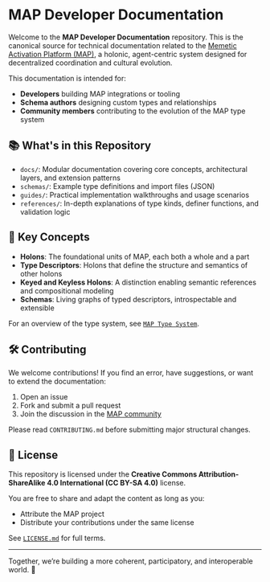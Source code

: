 # MAP Developer Documentation

Welcome to the **MAP Developer Documentation** repository. This is the canonical source for technical documentation related to the [Memetic Activation Platform (MAP)](https://map.foundation/), a holonic, agent-centric system designed for decentralized coordination and cultural evolution.

This documentation is intended for:

- **Developers** building MAP integrations or tooling  
- **Schema authors** designing custom types and relationships  
- **Community members** contributing to the evolution of the MAP type system

## 📚 What's in this Repository

- `docs/`: Modular documentation covering core concepts, architectural layers, and extension patterns
- `schemas/`: Example type definitions and import files (JSON)
- `guides/`: Practical implementation walkthroughs and usage scenarios
- `references/`: In-depth explanations of type kinds, definer functions, and validation logic

## 🧠 Key Concepts

- **Holons**: The foundational units of MAP, each both a whole and a part  
- **Type Descriptors**: Holons that define the structure and semantics of other holons  
- **Keyed and Keyless Holons**: A distinction enabling semantic references and compositional modeling  
- **Schemas**: Living graphs of typed descriptors, introspectable and extensible

For an overview of the type system, see [`MAP Type System`](docs/type-system.md).

## 🛠️ Contributing

We welcome contributions! If you find an error, have suggestions, or want to extend the documentation:

1. Open an issue  
2. Fork and submit a pull request  
3. Join the discussion in the [MAP community](https://map.foundation/discord)

Please read `CONTRIBUTING.md` before submitting major structural changes.

## 🪪 License

This repository is licensed under the **Creative Commons Attribution-ShareAlike 4.0 International (CC BY-SA 4.0)** license.

You are free to share and adapt the content as long as you:

- Attribute the MAP project
- Distribute your contributions under the same license

See [`LICENSE.md`](LICENSE.md) for full terms.

---

Together, we’re building a more coherent, participatory, and interoperable world. 🌱
